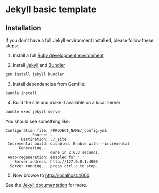 # Jekyll basic template


## Installation

If you don't have a full Jekyll environment installed, please follow these steps:

1. Install a full [Ruby development environment](https://jekyllrb.com/docs/installation/)

2. Install [Jekyll](https://jekyllrb.com/docs/ruby-101/#bundler) and [Bundler](https://jekyllrb.com/docs/ruby-101/#gems)

```
gem install jekyll bundler
```

3. Install dependencies from Gemfile:

```
bundle install
```

4. Build the site and make it available on a local server

```
bundle exec jekyll serve
```

You should see something like:
```
Configuration file: /PROJECT_NAME/_config.yml
            Source: .
       Destination: ./_site
 Incremental build: disabled. Enable with --incremental
      Generating...
                    done in 2.633 seconds.
 Auto-regeneration: enabled for '.'
    Server address: http://127.0.0.1:4000
  Server running... press ctrl-c to stop.
```

5. Now browse to [http://localhost:4000](http://localhost:4000).

See the [Jekyll documentation](https://jekyllrb.com/docs/) for more.